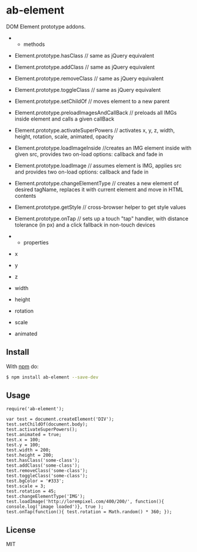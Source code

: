 # ab-element

DOM Element prototype addons.

- - methods
- Element.prototype.hasClass // same as jQuery equivalent
- Element.prototype.addClass // same as jQuery equivalent
- Element.prototype.removeClass // same as jQuery equivalent
- Element.prototype.toggleClass // same as jQuery equivalent
- Element.prototype.setChildOf // moves element to a new parent
- Element.prototype.preloadImagesAndCallBack // preloads all IMGs inside element and calls a given callBack
- Element.prototype.activateSuperPowers // activates x, y, z, width, height, rotation, scale, animated, opacity
- Element.prototype.loadImageInside //creates an IMG element inside with given src, provides two on-load options: callback and fade in
- Element.prototype.loadImage // assumes element is IMG, applies src and provides two on-load options: callback and fade in
- Element.prototype.changeElementType // creates a new element of desired tagName, replaces it with current element and move in HTML contents
- Element.prototype.getStyle // cross-browser helper to get style values
- Element.prototype.onTap // sets up a touch "tap" handler, with distance tolerance (in px) and a click fallback in non-touch devices

- - properties
- x
- y
- z
- width
- height
- rotation
- scale
- animated

## Install

With [npm](http://npmjs.org) do:

```bash
$ npm install ab-element --save-dev
```

## Usage
	
	require('ab-element');

	var test = document.createElement('DIV');
	test.setChildOf(document.body);
	test.activateSuperPowers();
	test.animated = true;
	test.x = 100;
	test.y = 100;
	test.width = 200;
	test.height = 200;
	test.hasClass('some-class');
	test.addClass('some-class');
	test.removeClass('some-class');
	test.toggleClass('some-class');
	test.bgColor = '#333';
	test.scale = 3;
	test.rotation = 45;
	test.changeElementType('IMG');
	test.loadImage('http://lorempixel.com/400/200/', function(){ console.log('image loaded')}, true );
	test.onTap(function(){ test.rotation = Math.random() * 360; });

## License

MIT
